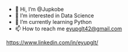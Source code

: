 - 👋 Hi, I’m @Jupkobe
- 👀 I’m interested in Data Science
- 🌱 I’m currently learning Python
- 📫 How to reach me eyupglt42@gmail.com

https://www.linkedin.com/in/eyupglt/


<!---
Jupkobe/Jupkobe is a ✨ special ✨ repository because its `README.md` (this file) appears on your GitHub profile.
You can click the Preview link to take a look at your changes.
--->
